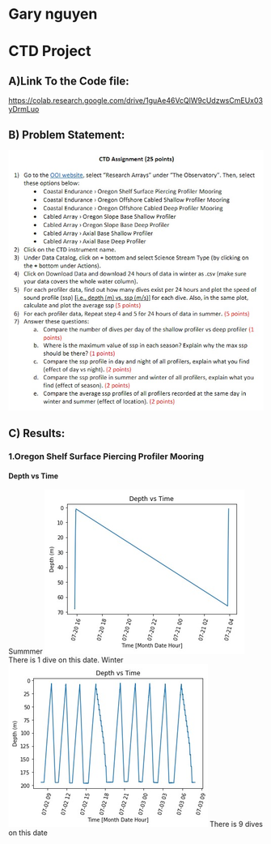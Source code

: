 # Gary nguyen
# CTD Project
## A)Link To the Code file: 
https://colab.research.google.com/drive/1guAe46VcQlW9cUdzwsCmEUx03yDrmLuo
## B) Problem Statement:
![](Problem.jpg)
## C) Results:
### 1.Oregon Shelf Surface Piercing Profiler Mooring
#### Depth vs Time
Summmer
![Profiler 1 Summer](P1S1.jpg)
There is 1 dive on this date.
Winter
![Profiler 1 Winter](P1W1.jpg) 
There is 9 dives on this date
